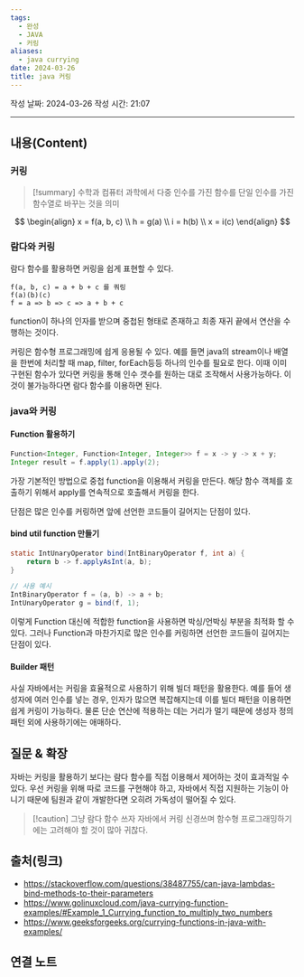 ```yaml
---
tags:
  - 완성
  - JAVA
  - 커링
aliases:
  - java currying
date: 2024-03-26
title: java 커링
---
```

작성 날짜: 2024-03-26
작성 시간: 21:07


----
## 내용(Content)
### 커링
>[!summary]
>수학과 컴퓨터 과학에서 다중 인수를 가진 함수를 단일 인수를 가진 함수열로 바꾸는 것을 의미

$$
\begin{align}
x = f(a, b, c)  \\
h = g(a) \\
i = h(b) \\
x = i(c)
\end{align}
$$

### 람다와 커링
람다 함수를 활용하면 커링을 쉽게 표현할 수 있다.

```text
f(a, b, c) = a + b + c 를 쿼링
f(a)(b)(c)
f = a => b => c => a + b + c
```

function이 하나의 인자를 받으며 중첩된 형태로 존재하고 최종 재귀 끝에서 연산을 수행하는 것이다.

커링은 함수형 프로그래밍에 쉽게 응용될 수 있다. 예를 들면 java의 stream이나 배열을 한번에 처리할 때 map, filter, forEach등등 하나의 인수를 필요로 한다. 이때 이미 구현된 함수가 있다면 커링을 통해 인수 갯수를 원하는 대로 조작해서 사용가능하다. 이것이 불가능하다면 람다 함수를 이용하면 된다.

### java와 커링
#### Function 활용하기
```java
Function<Integer, Function<Integer, Integer>> f = x -> y -> x + y;  
Integer result = f.apply(1).apply(2);
```

가장 기본적인 방법으로 중첩 function을 이용해서 커링을 만든다. 해당 함수 객체를 호출하기 위해서 apply를 연속적으로 호출해서 커링을 한다.

단점은 많은 인수를 커링하면 앞에 선언한 코드들이 길어지는 단점이 있다.

#### bind util function 만들기

```java
static IntUnaryOperator bind(IntBinaryOperator f, int a) {  
    return b -> f.applyAsInt(a, b);  
}

// 사용 예시
IntBinaryOperator f = (a, b) -> a + b;  
IntUnaryOperator g = bind(f, 1);
```

이렇게 Function 대신에 적합한 function을 사용하면 박싱/언박싱 부분을 최적화 할 수 있다.
그러나 Function과 마찬가지로 많은 인수를 커링하면 선언한 코드들이 길어지는 단점이 있다.

#### Builder 패턴
사실 자바에서는 커링을 효율적으로 사용하기 위해 빌더 패턴을 활용한다.
예를 들어 생성자에 여러 인수를 넣는 경우, 인자가 많으면 복잡해지는데 이를 빌더 패턴을 이용하면 쉽게 커링이 가능하다. 물론 단순 연산에 적용하는 데는 거리가 멀기 때문에 생성자 정의 패턴 외에 사용하기에는 애매하다.

## 질문 & 확장

자바는 커링을 활용하기 보다는 람다 함수를 직접 이용해서 제어하는 것이 효과적일 수 있다. 우선 커링을 위해 따로 코드를 구현해야 하고, 자바에서 직접 지원하는 기능이 아니기 때문에 팀원과 같이 개발한다면 오히려 가독성이 떨어질 수 있다.

>[!caution] 그냥 람다 함수 쓰자
>자바에서 커링 신경쓰며 함수형 프로그래밍하기에는 고려해야 할 것이 많아 귀찮다.
## 출처(링크)
- https://stackoverflow.com/questions/38487755/can-java-lambdas-bind-methods-to-their-parameters
- https://www.golinuxcloud.com/java-currying-function-examples/#Example_1_Currying_function_to_multiply_two_numbers
- https://www.geeksforgeeks.org/currying-functions-in-java-with-examples/
## 연결 노트











